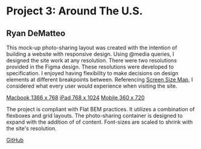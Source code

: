 # Project 3: Around The U.S.

## Ryan DeMatteo

This mock-up photo-sharing layout was created with the intention of building a website with responsive design. Using @media queries, I designed the site work at any resolution. There were two resolutions provided in the Figma design. These resolutions were developed to specification. I enjoyed having flexibility to make decisions on design elements at different breakpoints between. Referencing [Screen Size Map](https://screensizemap.com/), I considered what every user would experience when visiting the site.

[Macbook 1366 x 768](https://ibb.co/LZ98fZy)
[iPad 768 x 1024](https://ibb.co/WpcTgQ9)
[Mobile 360 x 720](https://ibb.co/dQGkk3B)

The project is compliant with Flat BEM practices. It utilizes a combination of flexboxes and grid layouts. The photo-sharing container is designed to expand with the addition of of content. Font-sizes are scaled to shrink with the site's resolution.

[GitHub](https://ryandematteo.github.io/se_project_aroundtheus/)
